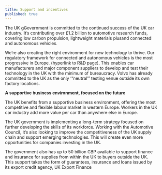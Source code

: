 ```yaml
---
title: Support and incentives
published: true
---
```

The UK gGovernment is committed to the continued success of the UK car industry. It’s contributing over £1.2 billion to automotive research funds, covering low carbon propulsion, lightweight materials plusand connected and autonomous vehicles.

We’re also creating the right environment for new technology to thrive. Our regulatory framework for connected and autonomous vehicles is the most progressive in Europe. (hyperlink to R&D page). This enables car manufacturers and major component suppliers to develop and test their technology in the UK with the minimum of bureaucracy. Volvo has already committed to the UK as the only ‘“neutral’” testing venue outside its own factory locations. 



**A supportive business environment, focused on the future**

The UK benefits from a supportive business environment, offering the most competitive and flexible labour market in western Europe. Workers in the UK car industry add more value per car than anywhere else in Europe. 


The UK government is implementing a long-term strategy focused on further developing the skills of its workforce. Working with the Automotive Council, it’s also looking to improve the competitiveness of the UK supply chain and support emerging technologies. This will create even more opportunities for companies investing in the UK. 

The government also has up to 50 billion GBP available to support finance and insurance for   supplies from within the UK to buyers outside the UK. This support takes the form of guarantees, insurance and loans issued by its export credit agency, UK Export Finance

